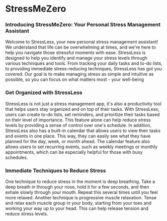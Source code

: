 # StressMeZero
<h3>Introducing StressMeZero: Your Personal Stress Management Assistant</h3>
Welcome to StressLess, your new personal stress management assistant! We understand that life can be overwhelming at times, and we're here to help you navigate those stressful moments with ease.
StressLess is designed to help you identify and manage your stress levels through various techniques and tools. From tracking your daily tasks and to-do lists, to providing immediate stress-reducing techniques, StressLess has got you covered. Our goal is to make managing stress as simple and intuitive as possible, so you can focus on what matters most - your well-being
<h3>Get Organized with StressLess</h3>
StressLess is not just a stress management app, it's also a productivity tool that helps users stay organized and on top of their tasks. With StressLess, users can create to-do lists, set reminders, and prioritize their tasks based on their level of importance. This feature alone can help reduce stress levels by providing a sense of control over one's schedule.
In addition, StressLess also has a built-in calendar that allows users to view their tasks and events in one place. This way, they can easily see what they have planned for the day, week, or month ahead. The calendar feature also allows users to set recurring events, such as weekly meetings or monthly appointments, which can be especially helpful for those with busy schedules.
<h3>Immediate Techniques to Reduce Stress</h3>
One technique to reduce stress in the moment is deep breathing. Take a deep breath in through your nose, hold it for a few seconds, and then exhale slowly through your mouth. Repeat this several times until you feel more relaxed.
Another technique is progressive muscle relaxation. Tense and relax each muscle group in your body, starting from your toes and working your way up to your head. This can help release tension and reduce stress levels.

